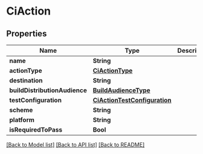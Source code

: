 # CiAction

## Properties
Name | Type | Description | Notes
------------ | ------------- | ------------- | -------------
**name** | **String** |  | [optional] 
**actionType** | [**CiActionType**](CiActionType.md) |  | [optional] 
**destination** | **String** |  | [optional] 
**buildDistributionAudience** | [**BuildAudienceType**](BuildAudienceType.md) |  | [optional] 
**testConfiguration** | [**CiActionTestConfiguration**](CiActionTestConfiguration.md) |  | [optional] 
**scheme** | **String** |  | [optional] 
**platform** | **String** |  | [optional] 
**isRequiredToPass** | **Bool** |  | [optional] 

[[Back to Model list]](../README.md#documentation-for-models) [[Back to API list]](../README.md#documentation-for-api-endpoints) [[Back to README]](../README.md)


